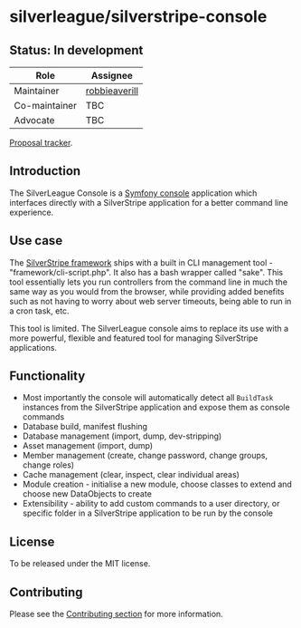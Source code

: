 # silverleague/silverstripe-console

## Status: In development

| Role | Assignee |
| ---- | --- |
| Maintainer | [robbieaverill](https://github.com/robbieaverill) |
| Co-maintainer | TBC |
| Advocate | TBC |

[Proposal tracker](https://github.com/silverleague/silverleague.github.io/issues/1).

## Introduction

The SilverLeague Console is a [Symfony console](http://symfony.com/doc/current/components/console.html) application which interfaces directly with a SilverStripe application for a better command line experience.

## Use case

The [SilverStripe framework](https://github.com/silverstripe/silverstripe-framework) ships with a built in CLI management tool - "framework/cli-script.php". It also has a bash wrapper called "sake". This tool essentially lets you run controllers from the command line in much the same way as you would from the browser, while providing added benefits such as not having to worry about web server timeouts, being able to run in a cron task, etc.

This tool is limited. The SilverLeague console aims to replace its use with a more powerful, flexible and featured tool for managing SilverStripe applications.

## Functionality

* Most importantly the console will automatically detect all `BuildTask` instances from the SilverStripe application and expose them as console commands
* Database build, manifest flushing
* Database management (import, dump, dev-stripping)
* Asset management (import, dump)
* Member management (create, change password, change groups, change roles)
* Cache management (clear, inspect, clear individual areas)
* Module creation - initialise a new module, choose classes to extend and choose new DataObjects to create
* Extensibility - ability to add custom commands to a user directory, or specific folder in a SilverStripe application to be run by the console

## License

To be released under the MIT license.

## Contributing

Please see the [Contributing section](../README.md#contributing) for more information.
